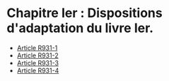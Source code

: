 # Chapitre Ier : Dispositions d'adaptation du livre Ier.

- [Article R931-1](article-r931-1.md)
- [Article R931-2](article-r931-2.md)
- [Article R931-3](article-r931-3.md)
- [Article R931-4](article-r931-4.md)
